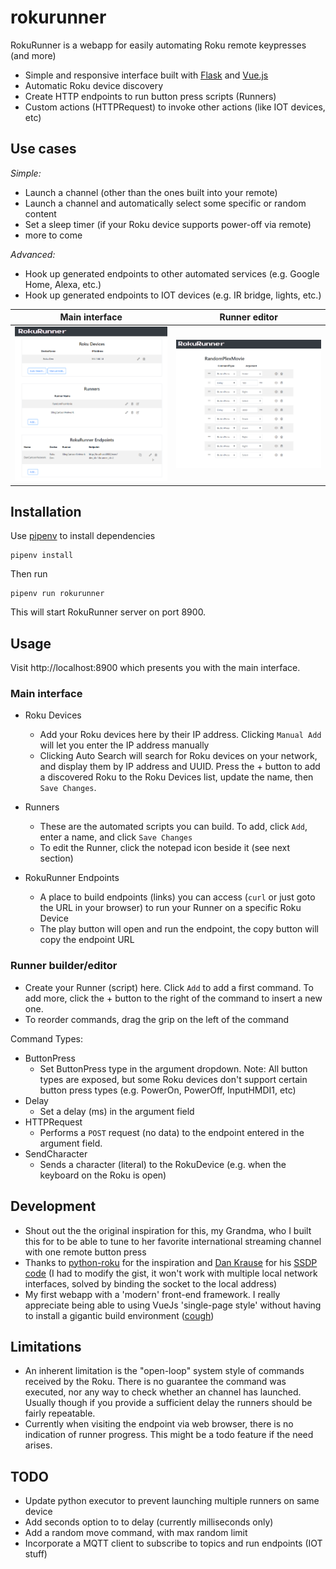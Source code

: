 # rokurunner

RokuRunner is a webapp for easily automating Roku remote keypresses (and more)
 
 - Simple and responsive interface built with [Flask](https://flask.palletsprojects.com/) and [Vue.js](https://vuejs.org/)
 - Automatic Roku device discovery
 - Create HTTP endpoints to run button press scripts (Runners)
 - Custom actions (HTTPRequest) to invoke other actions (like IOT devices, etc)
 
 ## Use cases

 *Simple:*
 
 - Launch a channel (other than the ones built into your remote)
 - Launch a channel and automatically select some specific or random content
 - Set a sleep timer (if your Roku device supports power-off via remote)
 - more to come

*Advanced:*

 - Hook up generated endpoints to other automated services (e.g. Google Home, Alexa, etc.)
 - Hook up generated endpoints to IOT devices (e.g. IR bridge, lights, etc.)
 

Main interface       |  Runner editor
:-------------------------:|:-------------------------:
![](doc/rr_ss1.PNG)  |  ![](doc/rr_ss2.PNG)

## Installation

Use [pipenv](https://pipenv.pypa.io/) to install dependencies

    pipenv install

Then run
    
    pipenv run rokurunner
    
This will start RokuRunner server on port 8900. 

## Usage

Visit http://localhost:8900 which presents you with the main interface.

### Main interface

  - Roku Devices
    - Add your Roku devices here by their IP address. Clicking `Manual Add` will let you enter the IP address manually
    - Clicking Auto Search will search for Roku devices on your network, and display them by IP address and UUID. Press the + button to add a discovered Roku to the Roku Devices list, update the name, then `Save Changes`.
 
  - Runners
    - These are the automated scripts you can build. To add, click `Add`, enter a name, and click `Save Changes`
    - To edit the Runner, click the notepad icon beside it (see next section)
    
  - RokuRunner Endpoints
    - A place to build endpoints (links) you can access (`curl` or just goto the URL in your browser) to run your Runner on a specific Roku Device
    - The play button will open and run the endpoint, the copy button will copy the endpoint URL
    

### Runner builder/editor 

  - Create your Runner (script) here. Click `Add` to add a first command. To add more, click the + button to the right of the command to insert a new one.
  - To reorder commands, drag the grip on the left of the command
  
  Command Types:
  - ButtonPress
    - Set ButtonPress type in the argument dropdown. Note: All button types are exposed, but some Roku devices don't support certain button press types (e.g. PowerOn, PowerOff, InputHMDI1, etc)
  - Delay
    - Set a delay (ms) in the argument field
  - HTTPRequest
    - Performs a `POST` request (no data) to the endpoint entered in the argument field.
  - SendCharacter
    - Sends a character (literal) to the RokuDevice (e.g. when the keyboard on the Roku is open)
      
      
## Development

  - Shout out the the original inspiration for this, my Grandma, who I built this for to be able to tune to her favorite international streaming channel with one remote button press
  - Thanks to [python-roku](https://github.com/jcarbaugh/python-roku) for the inspiration and [Dan Krause](https://github.com/dankrause) for his [SSDP code](https://gist.github.com/dankrause/6000248) (I had to modify the gist, it won't work with multiple local network interfaces, solved by binding the socket to the local address)
  - My first webapp with a 'modern' front-end framework. I really appreciate being able to using VueJs 'single-page style' without having to install a gigantic build environment ([cough](https://hackernoon.com/how-it-feels-to-learn-javascript-in-2016-d3a717dd577f))
  
## Limitations

  - An inherent limitation is the "open-loop" system style of commands received by the Roku. There is no guarantee the command was executed, nor any way to check whether an channel has launched. Usually though if you provide a sufficient delay the runners should be fairly repeatable.
  - Currently when visiting the endpoint via web browser, there is no indication of runner progress. This might be a todo feature if the need arises.
  
## TODO
  
  - Update python executor to prevent launching multiple runners on same device
  - Add seconds option to to delay (currently milliseconds only)
  - Add a random move command, with max random limit
  - Incorporate a MQTT client to subscribe to topics and run endpoints (IOT stuff)
      
      
      
